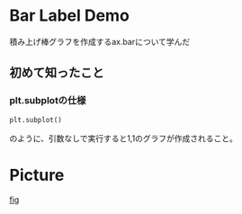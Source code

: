 # Bar Label Demo

積み上げ棒グラフを作成するax.barについて学んだ

## 初めて知ったこと
### plt.subplotの仕様
```python
plt.subplot()
```
のように、引数なしで実行すると1,1のグラフが作成されること。

### 

# Picture
[fig](main.png)